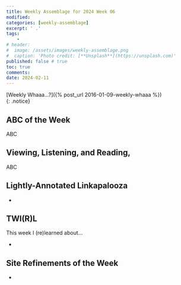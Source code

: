 ```yaml
---
title: Weekly Assemblage for 2024 Week 06
modified:
categories: [weekly-assemblage]
excerpt: ' .'
tags:
    -
# header:
#  image: /assets/images/weekly-assemblage.png
#  caption: 'Photo credit: [**Unsplash**](https://unsplash.com)'
published: false # true
toc: true
comments:
date: 2024-02-11
---
```


[Weekly Whaaa…?]({% post_url 2016-01-09-weekly-whaaa %})  
{: .notice}  

## ABC of the Week

ABC

## Viewing, Listening, and Reading,

ABC

## Lightly-Annotated Linkapalooza

-  

## TWI(R)L

This week I (re)learned about…

-  

## Site Refinements of the Week

-  
